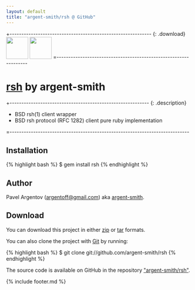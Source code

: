 ```yaml
---
layout: default
title: "argent-smith/rsh @ GitHub"
---
```


+------------------------------------------------------------ {: .download}
<a href="http://github.com/argent-smith/rsh/zipball/master">
  <img border="0" width="60"
  src="http://github.com/images/modules/download/zip.png" /></a>
<a href="http://github.com/argent-smith/rsh/tarball/master">
  <img border="0" width="60"
  src="http://github.com/images/modules/download/tar.png" /></a>
=-----------------------------------------------------------------


[rsh](http://github.com/argent-smith/rsh) <span class="small">by argent-smith</span>
===================================================================================

+----------------------------------------------------------- {: .description}

- BSD rsh(1) client wrapper
- BSD rsh protocol (RFC 1282) client pure ruby implementation

=----------------------------------------------------------------------------

Installation
------------

{% highlight bash %}
    $ gem install rsh
{% endhighlight %}

Author
------

Pavel Argentov (<argentoff@gmail.com>) aka
[argent-smith](http://argent-smith.github.com).

Download
--------

You can download this project in either
[zip](http://github.com/argent-smith/rsh/zipball/master) or
[tar](http://github.com/argent-smith/rsh/tarball/master) formats.

You can also clone the project with [Git](http://git-scm.com)
by running:

{% highlight bash %}
  $ git clone git://github.com/argent-smith/rsh
{% endhighlight %}

The source code is available on GitHub in the repository
["argent-smith/rsh"](http://github.com/argent-smith/rsh).





{% include footer.md %}
